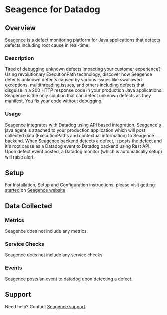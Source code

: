 # Seagence for Datadog

## Overview

[Seagence][1] is a defect monitoring platform for Java applications that detects defects including root cause in real-time.

### Description

Tired of debugging unknown defects impacting your customer experience? Using revolutionary ExecutionPath technology, discover how Seagence detects unknown defects caused by various issues like swallowed exceptions, multithreading issues, and others including defects that disguise in a 200 HTTP response code in your production Java applications. Seagence is the only solution that can detect unknown defects as they manifest. You fix your code without debugging.

### Usage

Seagence integrates with Datadog using API based integration. Seagence's java agent is attached to your production application which will post collected data (ExecutionPaths and contextual information) to Seagence backend. When Seagence backend detects a defect, it posts the defect and it's root cause as a Datadog event to Datadog backend using Rest API. Upon defect event posted, a Datadog monitor (which is automatically setup) will raise alert.

## Setup

For Installation, Setup and Configuration instructions, please visit [getting started][3] on [Seagence website][1]

## Data Collected

### Metrics

Seagence does not include any metrics.

### Service Checks

Seagence does not include any service checks.

### Events

Seagence posts an event to datadog upon detecting a defect.

## Support

Need help? Contact [Seagence support][2].


[1]: https://www.seagence.com
[2]: mailto:info@seagence.com
[3]: https://seagence.com/product/getting-started/
